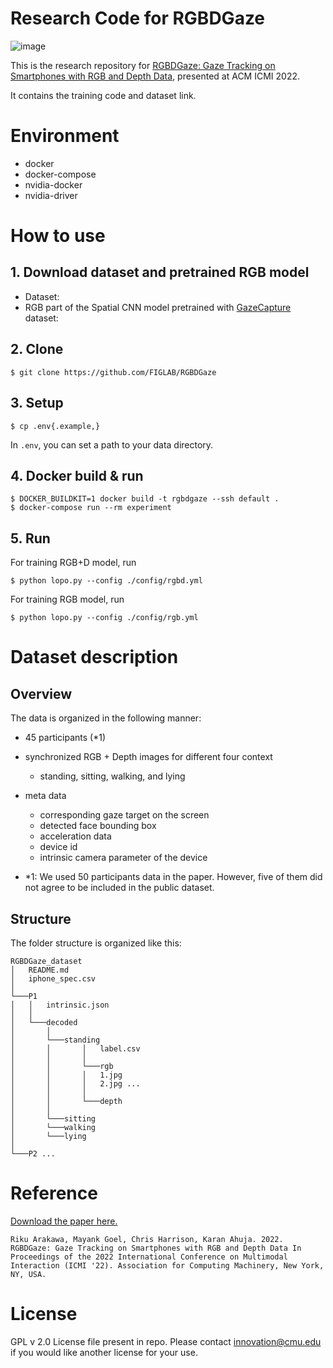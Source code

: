 # Research Code for RGBDGaze

![image](https://user-images.githubusercontent.com/12772049/200086408-2d85ff1b-9858-480c-b972-0b4b48239906.png)


This is the research repository for [RGBDGaze: Gaze Tracking on Smartphones with RGB and Depth Data](https://dl.acm.org/doi/10.1145/3536221.3556568), presented at ACM ICMI 2022.

It contains the training code and dataset link. 

# Environment

- docker 
- docker-compose
- nvidia-docker
- nvidia-driver

# How to use

## 1. Download dataset and pretrained RGB model

- Dataset: 
- RGB part of the Spatial CNN model pretrained with [GazeCapture](https://gazecapture.csail.mit.edu/) dataset: 

## 2. Clone

```
$ git clone https://github.com/FIGLAB/RGBDGaze
```

## 3. Setup

```
$ cp .env{.example,}
```

In `.env`, you can set a path to your data directory.

## 4. Docker build & run

```
$ DOCKER_BUILDKIT=1 docker build -t rgbdgaze --ssh default .
$ docker-compose run --rm experiment
```

## 5. Run 

For training RGB+D model, run
```
$ python lopo.py --config ./config/rgbd.yml
```

For training RGB model, run
```
$ python lopo.py --config ./config/rgb.yml
```

# Dataset description

## Overview

The data is organized in the following manner:

- 45 participants (*1)
- synchronized RGB + Depth images for different four context
    - standing, sitting, walking, and lying
- meta data
    - corresponding gaze target on the screen
    - detected face bounding box
    - acceleration data
    - device id
    - intrinsic camera parameter of the device

- *1: We used 50 participants data in the paper. However, five of them did not agree to be included in the public dataset.


## Structure

The folder structure is organized like this:

```
RGBDGaze_dataset
│   README.md
│   iphone_spec.csv   
│
└───P1
│   │   intrinsic.json
│   │
│   └───decoded
│       │   
│       └───standing
│       │       │   label.csv
│       │       │
│       │       └───rgb
│       │       │   1.jpg
│       │       │   2.jpg ...
│       │       │
│       │       └───depth
│       │       
│       └───sitting
│       └───walking
│       └───lying
│   
└───P2 ...
```


# Reference

[Download the paper here.](https://rikky0611.github.io/resource/paper/rgbdgaze_icmi2022_paper.pdf)

```
Riku Arakawa, Mayank Goel, Chris Harrison, Karan Ahuja. 2022. RGBDGaze: Gaze Tracking on Smartphones with RGB and Depth Data In Proceedings of the 2022 International Conference on Multimodal Interaction (ICMI '22). Association for Computing Machinery, New York, NY, USA.
```

# License

GPL v 2.0 License file present in repo. Please contact innovation@cmu.edu if you would like another license for your use.

